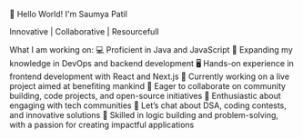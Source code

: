 👋 Hello World! I'm Saumya Patil 

Innovative | Collaborative | Resourcefull

What I am working on:
  💻 Proficient in Java and JavaScript
  🌱 Expanding my knowledge in DevOps and backend development
  🖥️ Hands-on experience in frontend development with React and Next.js
  🚀 Currently working on a live project aimed at benefiting mankind
  🤝 Eager to collaborate on community building, code projects, and open-source initiatives
  👥 Enthusiastic about engaging with tech communities
  🧠 Let’s chat about DSA, coding contests, and innovative solutions
  🧩 Skilled in logic building and problem-solving, with a passion for creating impactful applications

